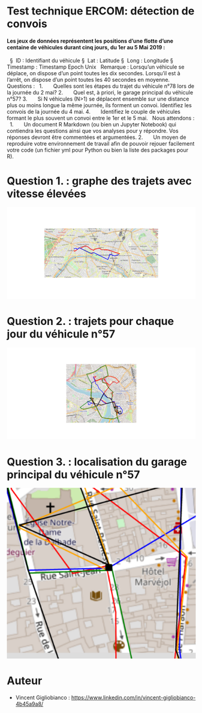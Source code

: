 # Test technique ERCOM: détection de convois
#### Les jeux de données représentent les positions d’une flotte d’une centaine de véhicules durant cinq jours, du 1er au 5 Mai 2019 :
 
§  ID : Identifiant du véhicule
§  Lat : Latitude
§  Long : Longitude
§  Timestamp : Timestamp Epoch Unix
 
Remarque : Lorsqu’un véhicule se déplace, on dispose d’un point toutes les dix secondes. Lorsqu’il est à l’arrêt, on dispose d’un point toutes les 40 secondes en moyenne.
 
Questions :
 
1.       Quelles sont les étapes du trajet du véhicule n°78 lors de la journée du 2 mai?
2.       Quel est, à priori, le garage principal du véhicule n°57?
3.       Si N véhicules (N>1) se déplacent ensemble sur une distance plus ou moins longue la même journée, ils forment un convoi. Identifiez les convois de la journée du 4 mai.
4.       Identifiez le couple de véhicules formant le plus souvent un convoi entre le 1er et le 5 mai.
 
Nous attendons :
 
1.       Un document R Markdown (ou bien un Jupyter Notebook) qui contiendra les questions ainsi que vos analyses pour y répondre. Vos réponses devront être commentées et argumentées.
2.       Un moyen de reproduire votre environnement de travail afin de pouvoir rejouer facilement votre code (un fichier yml pour Python ou bien la liste des packages pour R).


# Question 1. : graphe des trajets avec vitesse élevées
<img src="img/trajets_AR.png" width="516">

# Question 2. : trajets pour chaque jour du véhicule n°57
<img src="img/trajets_loc_garage.png" width="516">

# Question 3. : localisation du garage principal du véhicule n°57
<img src="img/localisation_garage.png" width="516">

# Auteur
 * Vincent Gigliobianco : https://www.linkedin.com/in/vincent-gigliobianco-4b45a9a8/
 
